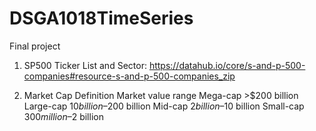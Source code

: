 # DSGA1018TimeSeries
Final project

1. SP500 Ticker List and Sector: https://datahub.io/core/s-and-p-500-companies#resource-s-and-p-500-companies_zip


2. Market Cap Definition
Market    value range
Mega-cap  >$200 billion
Large-cap	$10 billion–$200 billion
Mid-cap	  $2 billion–$10 billion
Small-cap	$300 million–$2 billion
